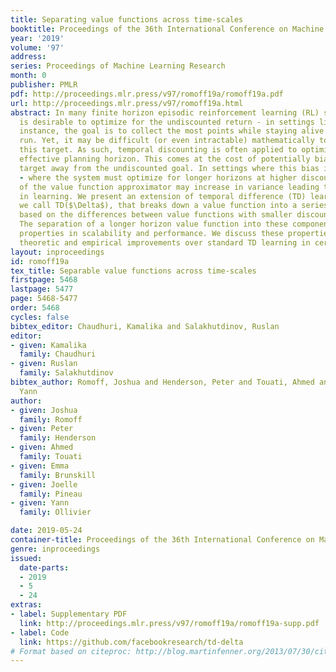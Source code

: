 ```yaml
---
title: Separating value functions across time-scales
booktitle: Proceedings of the 36th International Conference on Machine Learning
year: '2019'
volume: '97'
address: 
series: Proceedings of Machine Learning Research
month: 0
publisher: PMLR
pdf: http://proceedings.mlr.press/v97/romoff19a/romoff19a.pdf
url: http://proceedings.mlr.press/v97/romoff19a.html
abstract: In many finite horizon episodic reinforcement learning (RL) settings, it
  is desirable to optimize for the undiscounted return - in settings like Atari, for
  instance, the goal is to collect the most points while staying alive in the long
  run. Yet, it may be difficult (or even intractable) mathematically to learn with
  this target. As such, temporal discounting is often applied to optimize over a shorter
  effective planning horizon. This comes at the cost of potentially biasing the optimization
  target away from the undiscounted goal. In settings where this bias is unacceptable
  - where the system must optimize for longer horizons at higher discounts - the target
  of the value function approximator may increase in variance leading to difficulties
  in learning. We present an extension of temporal difference (TD) learning, which
  we call TD($\Delta$), that breaks down a value function into a series of components
  based on the differences between value functions with smaller discount factors.
  The separation of a longer horizon value function into these components has useful
  properties in scalability and performance. We discuss these properties and show
  theoretic and empirical improvements over standard TD learning in certain settings.
layout: inproceedings
id: romoff19a
tex_title: Separable value functions across time-scales
firstpage: 5468
lastpage: 5477
page: 5468-5477
order: 5468
cycles: false
bibtex_editor: Chaudhuri, Kamalika and Salakhutdinov, Ruslan
editor:
- given: Kamalika
  family: Chaudhuri
- given: Ruslan
  family: Salakhutdinov
bibtex_author: Romoff, Joshua and Henderson, Peter and Touati, Ahmed and Brunskill, Emma and Pineau, Joelle and Ollivier,
  Yann
author:
- given: Joshua
  family: Romoff
- given: Peter
  family: Henderson
- given: Ahmed
  family: Touati
- given: Emma
  family: Brunskill
- given: Joelle
  family: Pineau
- given: Yann
  family: Ollivier

date: 2019-05-24
container-title: Proceedings of the 36th International Conference on Machine Learning
genre: inproceedings
issued:
  date-parts:
  - 2019
  - 5
  - 24
extras:
- label: Supplementary PDF
  link: http://proceedings.mlr.press/v97/romoff19a/romoff19a-supp.pdf
- label: Code
  link: https://github.com/facebookresearch/td-delta
# Format based on citeproc: http://blog.martinfenner.org/2013/07/30/citeproc-yaml-for-bibliographies/
---
```

